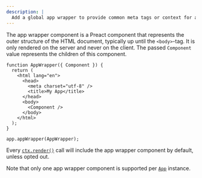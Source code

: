 ```yaml
---
description: |
  Add a global app wrapper to provide common meta tags or context for application routes.
---
```


The app wrapper component is a Preact component that represents the outer
structure of the HTML document, typically up until the `<body>`-tag. It is only
rendered on the server and never on the client. The passed `Component` value
represents the children of this component.

```tsx
function AppWrapper({ Component }) {
  return (
    <html lang="en">
      <head>
        <meta charset="utf-8" />
        <title>My App</title>
      </head>
      <body>
        <Component />
      </body>
    </html>
  );
}

app.appWrapper(AppWrapper);
```

Every [`ctx.render()`](/docs/canary/concepts/context#render-1) call will include
the app wrapper component by default, unless opted out.

Note that only one app wrapper component is supported per
[`App`](/docs/canary/concepts/app) instance.
